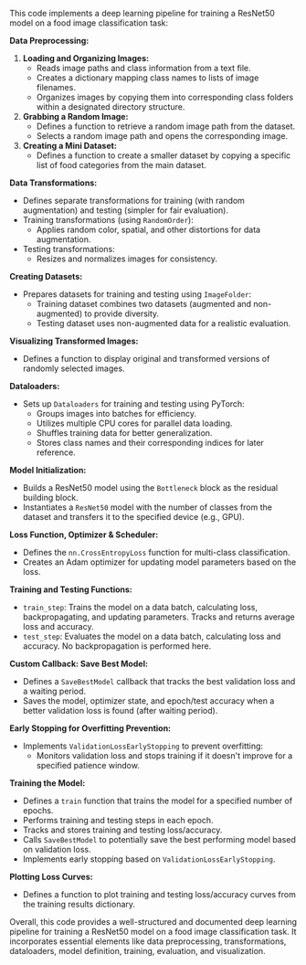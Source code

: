 This code implements a deep learning pipeline for training a ResNet50 model on a food image classification task:

**Data Preprocessing:**

1. **Loading and Organizing Images:**
   - Reads image paths and class information from a text file.
   - Creates a dictionary mapping class names to lists of image filenames.
   - Organizes images by copying them into corresponding class folders within a designated directory structure.
2. **Grabbing a Random Image:**
   - Defines a function to retrieve a random image path from the dataset.
   - Selects a random image path and opens the corresponding image.
3. **Creating a Mini Dataset:**
   - Defines a function to create a smaller dataset by copying a specific list of food categories from the main dataset.

**Data Transformations:**

- Defines separate transformations for training (with random augmentation) and testing (simpler for fair evaluation).
- Training transformations (using `RandomOrder`):
   - Applies random color, spatial, and other distortions for data augmentation.
- Testing transformations:
   - Resizes and normalizes images for consistency.

**Creating Datasets:**

- Prepares datasets for training and testing using `ImageFolder`:
   - Training dataset combines two datasets (augmented and non-augmented) to provide diversity.
   - Testing dataset uses non-augmented data for a realistic evaluation.

**Visualizing Transformed Images:**

- Defines a function to display original and transformed versions of randomly selected images.

**Dataloaders:**

- Sets up `Dataloaders` for training and testing using PyTorch:
   - Groups images into batches for efficiency.
   - Utilizes multiple CPU cores for parallel data loading.
   - Shuffles training data for better generalization.
   - Stores class names and their corresponding indices for later reference.

**Model Initialization:**

- Builds a ResNet50 model using the `Bottleneck` block as the residual building block.
- Instantiates a `ResNet50` model with the number of classes from the dataset and transfers it to the specified device (e.g., GPU).

**Loss Function, Optimizer & Scheduler:**

- Defines the `nn.CrossEntropyLoss` function for multi-class classification.
- Creates an Adam optimizer for updating model parameters based on the loss.

**Training and Testing Functions:**

- `train_step`: Trains the model on a data batch, calculating loss, backpropagating, and updating parameters. Tracks and returns average loss and accuracy.
- `test_step`: Evaluates the model on a data batch, calculating loss and accuracy. No backpropagation is performed here.

**Custom Callback: Save Best Model:**

- Defines a `SaveBestModel` callback that tracks the best validation loss and a waiting period.
- Saves the model, optimizer state, and epoch/test accuracy when a better validation loss is found (after waiting period).

**Early Stopping for Overfitting Prevention:**

- Implements `ValidationLossEarlyStopping` to prevent overfitting:
   - Monitors validation loss and stops training if it doesn't improve for a specified patience window.

**Training the Model:**

- Defines a `train` function that trains the model for a specified number of epochs.
- Performs training and testing steps in each epoch.
- Tracks and stores training and testing loss/accuracy.
- Calls `SaveBestModel` to potentially save the best performing model based on validation loss.
- Implements early stopping based on `ValidationLossEarlyStopping`.

**Plotting Loss Curves:**

- Defines a function to plot training and testing loss/accuracy curves from the training results dictionary.

Overall, this code provides a well-structured and documented deep learning pipeline for training a ResNet50 model on a food image classification task. It incorporates essential elements like data preprocessing, transformations, dataloaders, model definition, training, evaluation, and visualization.
